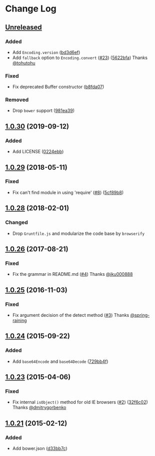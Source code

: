 # Change Log

## [Unreleased](https://github.com/polygonplanet/encoding.js/compare/1.0.30...master)

### Added

* Add `Encoding.version` ([bd3d6ef](https://github.com/polygonplanet/encoding.js/commit/bd3d6ef511a17c2d9671453e6c93618dae7ae9db))
* Add `fallback` option to `Encoding.convert` ([#23](https://github.com/polygonplanet/encoding.js/pull/23)) ([5622bfa](https://github.com/polygonplanet/encoding.js/commit/5622bfa4b2ee3981d664315b743094fcfd4d01a0))  Thanks [@tohutohu](https://github.com/tohutohu)

### Fixed

* Fix deprecated Buffer constructor ([b8fda07](https://github.com/polygonplanet/encoding.js/commit/b8fda07f6957f9197210fcda196cb2d6cc28e7a1))

### Removed

* Drop `bower` support ([981ea39](https://github.com/polygonplanet/encoding.js/commit/981ea3947021faa87e12774e0786c6b13fe09124))

## [1.0.30](https://github.com/polygonplanet/encoding.js/compare/1.0.29...1.0.30) (2019-09-12)

### Added

* Add LICENSE ([0224ebb](https://github.com/polygonplanet/encoding.js/commit/0224ebb620ae4058064f80ec3ec5898181595abe))

## [1.0.29](https://github.com/polygonplanet/encoding.js/compare/1.0.28...1.0.29) (2018-05-11)

### Fixed

* Fix can't find module in using 'require' ([#8](https://github.com/polygonplanet/encoding.js/issues/8)) ([5cf89b8](https://github.com/polygonplanet/encoding.js/commit/5cf89b85758d2466fd52a9690eed27ebaeba1e5e))

## [1.0.28](https://github.com/polygonplanet/encoding.js/compare/1.0.26...1.0.28) (2018-02-01)

### Changed

* Drop `Gruntfile.js` and modularize the code base by `browserify`

## [1.0.26](https://github.com/polygonplanet/encoding.js/compare/1.0.25...1.0.26) (2017-08-21)

### Fixed

* Fix the grammar in README.md ([#4](https://github.com/polygonplanet/encoding.js/pull/4)) Thanks [@iku000888](https://github.com/iku000888)

## [1.0.25](https://github.com/polygonplanet/encoding.js/compare/1.0.24...1.0.25) (2016-11-03)

### Fixed

* Fix argument decision of the detect method ([#3](https://github.com/polygonplanet/encoding.js/pull/3)) Thanks [@spring-raining](https://github.com/spring-raining)

## [1.0.24](https://github.com/polygonplanet/encoding.js/compare/1.0.23...1.0.24) (2015-09-22)

### Added

* Add `base64Encode` and `base64Decode` ([729bb4f](https://github.com/polygonplanet/encoding.js/commit/729bb4fac63dbfbea8dedefe874270ae5d6c2e21))

## [1.0.23](https://github.com/polygonplanet/encoding.js/compare/1.0.21...1.0.23) (2015-04-06)

### Fixed

* Fix internal `isObject()` method for old IE browsers ([#2](https://github.com/polygonplanet/encoding.js/pull/2)) ([32f6c02](https://github.com/polygonplanet/encoding.js/commit/32f6c02e290a36deb158357ddd1ebe34601cb4ea)) Thanks [@dmitrygorbenko](https://github.com/dmitrygorbenko)

## [1.0.21](https://github.com/polygonplanet/encoding.js/compare/1.0.20...1.0.21) (2015-02-12)

### Added

* Add bower.json ([d33bb7c](https://github.com/polygonplanet/encoding.js/commit/d33bb7c225e8e5c53100b6776a8c1d63b7a807e6))

